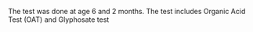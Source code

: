 The test was done at age 6 and 2 months.
The test includes Organic Acid Test (OAT) and Glyphosate test
